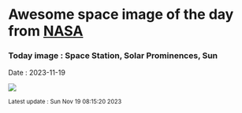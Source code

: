 
# Awesome space image of the day from [NASA](https://api.nasa.gov/)

### Today image : Space Station, Solar Prominences, Sun
Date : 2023-11-19

![](https://apod.nasa.gov/apod/image/2311/IssSun_Ergun_960.jpg)

<small>Latest update : Sun Nov 19 08:15:20 2023</small>
        